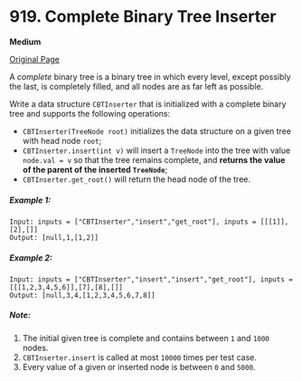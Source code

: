 # 919. Complete Binary Tree Inserter

**Medium**

[Original Page](https://leetcode.com/problems/complete-binary-tree-inserter/)

A _complete_ binary tree is a binary tree in which every level, except possibly the last, is completely filled, and all nodes are as far left as possible.

Write a data structure `CBTInserter` that is initialized with a complete binary tree and supports the following operations:

- `CBTInserter(TreeNode root)` initializes the data structure on a given tree with head node `root`;
- `CBTInserter.insert(int v)` will insert a `TreeNode` into the tree with value `node.val = v` so that the tree remains complete, and __returns the value of the parent of the inserted `TreeNode`__;
- `CBTInserter.get_root()` will return the head node of the tree.

##### Example 1:
```
Input: inputs = ["CBTInserter","insert","get_root"], inputs = [[[1]],[2],[]]
Output: [null,1,[1,2]]
```

##### Example 2:
```
Input: inputs = ["CBTInserter","insert","insert","get_root"], inputs = [[[1,2,3,4,5,6]],[7],[8],[]]
Output: [null,3,4,[1,2,3,4,5,6,7,8]]
```

##### Note:
1. The initial given tree is complete and contains between `1` and `1000` nodes.
2. `CBTInserter.insert` is called at most `10000` times per test case.
3. Every value of a given or inserted node is between `0` and `5000`.
